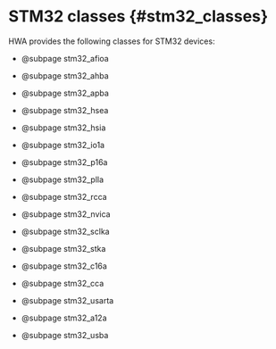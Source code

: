 
STM32 classes {#stm32_classes}
=============

HWA provides the following classes for STM32 devices:

* @subpage stm32_afioa
* @subpage stm32_ahba
* @subpage stm32_apba
* @subpage stm32_hsea
* @subpage stm32_hsia
* @subpage stm32_io1a
* @subpage stm32_p16a
* @subpage stm32_plla
* @subpage stm32_rcca
* @subpage stm32_nvica
* @subpage stm32_sclka
* @subpage stm32_stka
* @subpage stm32_c16a
* @subpage stm32_cca
* @subpage stm32_usarta

* @subpage stm32_a12a
* @subpage stm32_usba

